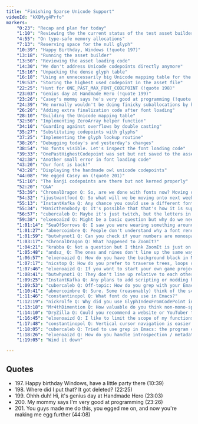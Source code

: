 ```yaml
---
title: "Finishing Sparse Unicode Support"
videoId: "kXQMyg4Prfo"
markers:
    "0:23": "Recap and plan for today"
    "1:10": "Reviewing the the current status of the test asset builder"
    "4:55": "On type-safe memory allocations"
    "7:13": "Reserving space for the null glyph"
    "10:39": "Happy Birthday, Windows (!quote 197)"
    "13:18": "Running the asset builder"
    "13:50": "Reviewing the asset loading code"
    "14:30": "We don't address Unicode codepoints directly anymore"
    "15:16": "Unpacking the dense glyph table"
    "16:18": "Using an unnecessarily big Unicode mapping table for the moment"
    "19:53": "Storing the highest used codepoint in the asset file"
    "22:25": "Hunt for ONE_PAST_MAX_FONT_CODEPOINT (!quote 198)"
    "23:03": "Genius day at Handmade Hero (!quote 199)"
    "23:26": "Casey's mommy says he's very good at programming (!quote 200)"
    "24:39": "We normally wouldn't be doing finicky suballocations by hand"
    "26:20": "Adding extra finalization code after font loading"
    "28:10": "Building the Unicode mapping table"
    "32:50": "Implementing ZeroArray helper function"
    "34:10": "Guarding against overflows by double casting"
    "35:27": "Substituting codepoints with glyphs"
    "37:25": "Implementing the glyph lookup routine"
    "38:26": "Debugging today's and yesterday's changes"
    "38:54": "No fonts visible. Let's inspect the font loading code"
    "39:33": "OnePastHighestCodepoint was set but not saved to the asset file"
    "42:38": "Another small error in font loading code"
    "43:20": "Our font is back!"
    "43:28": "Displaying the handmade owl unicode codepoints"
    "44:08": "We egged Casey on (!quote 201)"
    "51:10": "The kanji codepoints are there but not kerned properly"
    "52:20": "Q&A"
    "53:39": "ChronalDragon Q: So, are we done with fonts now? Moving on to other parts of the debug?"
    "54:32": "ijustwantfood Q: So what will we be moving onto next week?"
    "55:13": "InstantKafka Q: Any chance you could use a different font for the editor? Hard to tell difference between 0s and 8s"
    "55:34": "Manicthenobody Q: It's possible that that's how it is supposed to be kerned"
    "56:57": "cubercaleb Q: Maybe it's just twitch, but the letters in Red look a bit off on the edges"
    "59:38": "elxenoaizd Q: Might be a basic question but why do we need our own font rendering? Doesn't Windows have its own font rendering functions we could call?"
    "1:01:14": "SeaOfSorrows Q: I saw you were wearing something around your forearms. Is that to treat Tendinitis? I heard about this condition from typing too much"
    "1:01:27": "abnercoimbre Q: People don't understand why a font rendering system can be complex because they think in terms of pixels. Any comments on this (only if there are no other questions)?"
    "1:01:59": "butwhynot1 Q: Can you check if your numbers are monospaced? For example, 111111 should be the same width as 999999"
    "1:03:17": "ChronalDragon Q: What happened to ZoomIt?"
    "1:04:21": "krabba Q: Not a question but I think ZoomIt is just on the desktop"
    "1:05:48": "andsz_ Q: The ones and nines don't line up the same way in game and in notepad"
    "1:06:57": "elxenoaizd Q: How do you have the background black in Mischief? I found it a bit tricky to change the background color for some reason, surprisingly!"
    "1:07:17": "nicstop Q: How do you prefer to traverse trees, loops or recursion? Why?"
    "1:07:46": "elxenoaizd Q: If you want to start your own game project, do you start from scratch, use Frameworks / API / SDKs (SFML, SDL, etc.) or use an engine (custom made by you, or one that already exists)?"
    "1:08:41": "butwhynot1 Q: They don't line up relative to each other though"
    "1:09:25": "InstantKafka Q: Any plans to add scripting or modding hooks?"
    "1:09:53": "cubercaleb Q: Off-topic: How do you grep with your Emacs config?"
    "1:10:41": "abnercoimbre Q: Sure. Some (reasonably) think of the screen as a grid of pixels and that font rendering is directly plastering that font on the screen. So nvm, they just haven't understood beyond bitmap fonts"
    "1:11:46": "constantinopol Q: What font do you use in Emacs?"
    "1:12:19": "nickrolfe Q: Why did you use GlyphIndexFromCodePoint instead of an array of (mostly null) pointers to achieve sparseness?"
    "1:13:18": "Mr4thDimention Q: How valuable do you think non-mono-spaced fonts would be in, say, an editor?"
    "1:14:10": "DryZilla Q: Could you recommend a website or YouTuber that could teach me coding? I really want to learn"
    "1:16:45": "elxenoaizd Q: I like to limit the scope of my functions to be defined only where they're used. How do you workaround the fact that C doesn't have locally defined functions? Do you use functors?"
    "1:17:48": "constantinopol Q: Vertical cursor navigation is easier to follow in a mono font"
    "1:18:05": "cubercaleb Q: Tried to use grep in Emacs: the program crashed"
    "1:18:26": "elxenoaizd Q: How do you handle introspection / metadata to build your editor inspection tools?"
    "1:19:05": "Wind it down"

---
```


## Quotes

* 197\. Happy birthday Windows, have a little party there (10:39)
* 198\. Where did I put that? It got deleted? (22:25)
* 199\. Ohhh duh! Hi, it's genius day at Handmade Hero (23:03)
* 200\. My mommy says I'm very good at programming (23:26)
* 201\. You guys made me do this, you egged me on, and now you're making me egg further (44:08)

